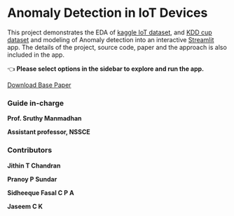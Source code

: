# Anomaly Detection in IoT Devices

This project demonstrates the EDA of [kaggle IoT dataset]( https://www.kaggle.com/francoisxa/ds2ostraffictraces ), and [KDD cup dataset](https://kdd.ics.uci.edu/databases/kddcup99/kddcup99.html) and modeling of Anomaly detection into an interactive [Streamlit](https://streamlit.io) app. The details of the project, source code, paper and the approach is also included in the app.

👈 **Please select options in the sidebar to explore and run the app.**

[Download Base Paper](https://github.com/Jaseemck/Anomaly_Detection_App/raw/master/paper.pdf)


### Guide in-charge
**Prof. Sruthy Manmadhan**

__Assistant professor, NSSCE__

### Contributors

**Jithin T Chandran**

**Pranoy P Sundar**

**Sidheeque Fasal C P A**

**Jaseem C K**



